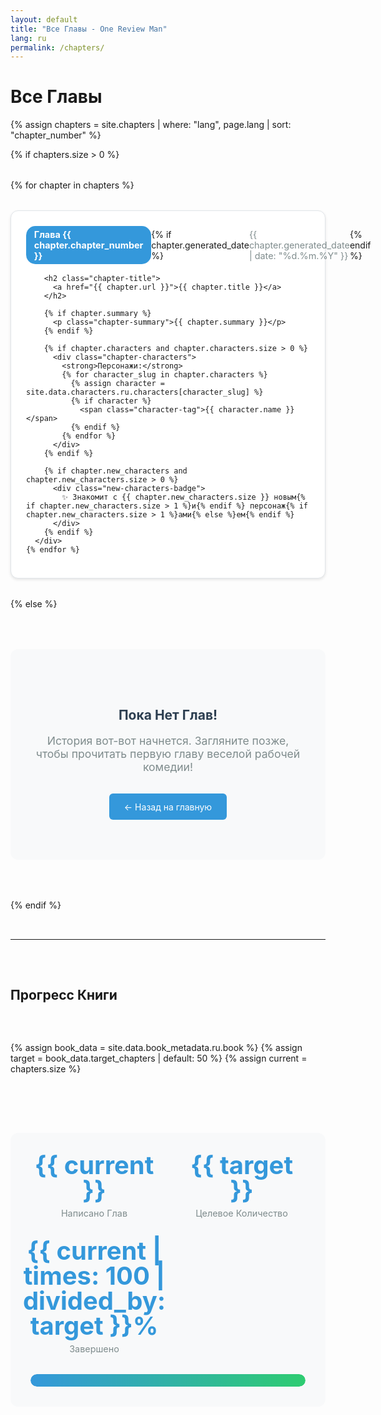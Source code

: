 ```yaml
---
layout: default
title: "Все Главы - One Review Man"
lang: ru
permalink: /chapters/
---
```


# Все Главы

{% assign chapters = site.chapters | where: "lang", page.lang | sort: "chapter_number" %}

{% if chapters.size > 0 %}
  <div class="chapters-grid">
    {% for chapter in chapters %}
      <div class="chapter-card">
        <div class="chapter-header">
          <span class="chapter-number">Глава {{ chapter.chapter_number }}</span>
          {% if chapter.generated_date %}
            <span class="chapter-date">{{ chapter.generated_date | date: "%d.%m.%Y" }}</span>
          {% endif %}
        </div>
        
        <h2 class="chapter-title">
          <a href="{{ chapter.url }}">{{ chapter.title }}</a>
        </h2>
        
        {% if chapter.summary %}
          <p class="chapter-summary">{{ chapter.summary }}</p>
        {% endif %}
        
        {% if chapter.characters and chapter.characters.size > 0 %}
          <div class="chapter-characters">
            <strong>Персонажи:</strong>
            {% for character_slug in chapter.characters %}
              {% assign character = site.data.characters.ru.characters[character_slug] %}
              {% if character %}
                <span class="character-tag">{{ character.name }}</span>
              {% endif %}
            {% endfor %}
          </div>
        {% endif %}
        
        {% if chapter.new_characters and chapter.new_characters.size > 0 %}
          <div class="new-characters-badge">
            ✨ Знакомит с {{ chapter.new_characters.size }} новым{% if chapter.new_characters.size > 1 %}и{% endif %} персонаж{% if chapter.new_characters.size > 1 %}ами{% else %}ем{% endif %}
          </div>
        {% endif %}
      </div>
    {% endfor %}
  </div>
{% else %}
  <div class="no-chapters">
    <h2>Пока Нет Глав!</h2>
    <p>История вот-вот начнется. Загляните позже, чтобы прочитать первую главу веселой рабочей комедии!</p>
    <a href="/" class="back-home">← Назад на главную</a>
  </div>
{% endif %}

---

## Прогресс Книги

{% assign book_data = site.data.book_metadata.ru.book %}
{% assign target = book_data.target_chapters | default: 50 %}
{% assign current = chapters.size %}

<div class="progress-section">
  <div class="progress-stats">
    <div class="stat">
      <span class="stat-number">{{ current }}</span>
      <span class="stat-label">Написано Глав</span>
    </div>
    <div class="stat">
      <span class="stat-number">{{ target }}</span>
      <span class="stat-label">Целевое Количество</span>
    </div>
    <div class="stat">
      <span class="stat-number">{{ current | times: 100 | divided_by: target }}%</span>
      <span class="stat-label">Завершено</span>
    </div>
  </div>
  
  <div class="progress-bar">
    <div class="progress-fill" style="width: {{ current | times: 100 | divided_by: target }}%"></div>
  </div>
</div>

<style>
.chapters-grid {
  display: grid;
  grid-template-columns: repeat(auto-fit, minmax(350px, 1fr));
  gap: 2rem;
  margin: 2rem 0;
}

.chapter-card {
  background: white;
  border: 1px solid #e1e5e9;
  border-radius: 12px;
  padding: 1.5rem;
  box-shadow: 0 2px 4px rgba(0,0,0,0.1);
  transition: transform 0.2s ease, box-shadow 0.2s ease;
}

.chapter-card:hover {
  transform: translateY(-3px);
  box-shadow: 0 6px 12px rgba(0,0,0,0.15);
}

.chapter-header {
  display: flex;
  justify-content: space-between;
  align-items: center;
  margin-bottom: 1rem;
}

.chapter-number {
  background-color: #3498db;
  color: white;
  padding: 0.3rem 0.8rem;
  border-radius: 15px;
  font-size: 0.9rem;
  font-weight: bold;
}

.chapter-date {
  color: #7f8c8d;
  font-size: 0.9rem;
}

.chapter-title {
  margin: 0 0 1rem 0;
  color: #2c3e50;
}

.chapter-title a {
  color: inherit;
  text-decoration: none;
}

.chapter-title a:hover {
  color: #3498db;
}

.chapter-summary {
  color: #5a6c7d;
  font-style: italic;
  line-height: 1.5;
  margin-bottom: 1rem;
}

.chapter-characters {
  margin-bottom: 1rem;
  font-size: 0.9rem;
}

.character-tag {
  background-color: #ecf0f1;
  color: #2c3e50;
  padding: 0.2rem 0.5rem;
  border-radius: 10px;
  font-size: 0.8rem;
  margin-right: 0.5rem;
  display: inline-block;
  margin-bottom: 0.3rem;
}

.new-characters-badge {
  background-color: #e8f5e8;
  color: #27ae60;
  padding: 0.5rem;
  border-radius: 6px;
  font-size: 0.9rem;
  text-align: center;
  border: 1px solid #d5f4e6;
}

.no-chapters {
  text-align: center;
  padding: 4rem 2rem;
  background-color: #f8f9fa;
  border-radius: 12px;
  margin: 2rem 0;
}

.no-chapters h2 {
  color: #2c3e50;
  margin-bottom: 1rem;
}

.no-chapters p {
  color: #7f8c8d;
  font-size: 1.1rem;
  margin-bottom: 2rem;
}

.back-home {
  background-color: #3498db;
  color: white;
  padding: 0.8rem 1.5rem;
  border-radius: 6px;
  text-decoration: none;
  display: inline-block;
  transition: background-color 0.2s ease;
}

.back-home:hover {
  background-color: #2980b9;
  color: white;
  text-decoration: none;
}

.progress-section {
  background-color: #f8f9fa;
  border-radius: 12px;
  padding: 2rem;
  margin: 3rem 0;
}

.progress-stats {
  display: grid;
  grid-template-columns: repeat(auto-fit, minmax(150px, 1fr));
  gap: 2rem;
  margin-bottom: 2rem;
  text-align: center;
}

.stat {
  display: flex;
  flex-direction: column;
  align-items: center;
}

.stat-number {
  font-size: 2.5rem;
  font-weight: bold;
  color: #3498db;
  line-height: 1;
}

.stat-label {
  color: #7f8c8d;
  font-size: 0.9rem;
  margin-top: 0.5rem;
}

.progress-bar {
  background-color: #ecf0f1;
  border-radius: 20px;
  height: 20px;
  overflow: hidden;
}

.progress-fill {
  background: linear-gradient(90deg, #3498db 0%, #2ecc71 100%);
  height: 100%;
  border-radius: 20px;
  transition: width 0.3s ease;
}

@media (max-width: 768px) {
  .chapters-grid {
    grid-template-columns: 1fr;
    gap: 1rem;
  }
  
  .chapter-card {
    padding: 1rem;
  }
  
  .progress-stats {
    grid-template-columns: repeat(3, 1fr);
    gap: 1rem;
  }
  
  .stat-number {
    font-size: 2rem;
  }
}
</style> 
